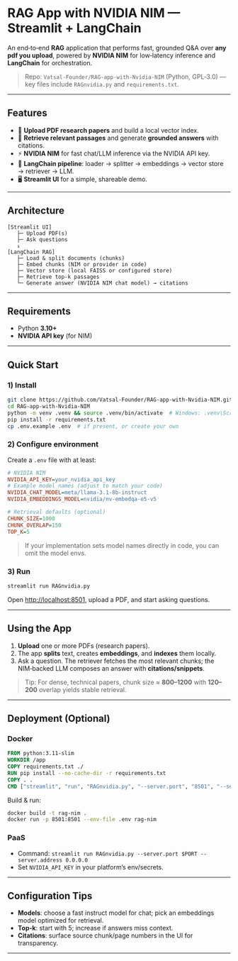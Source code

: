 # RAG App with NVIDIA NIM — Streamlit + LangChain

An end‑to‑end **RAG** application that performs fast, grounded Q\&A over **any pdf you upload**, powered by **NVIDIA NIM** for low‑latency inference and **LangChain** for orchestration.

> Repo: `Vatsal-Founder/RAG-app-with-Nvidia-NIM` (Python, GPL‑3.0) — key files include `RAGnvidia.py` and `requirements.txt`.

---

## Features

* 📄 **Upload PDF research papers** and build a local vector index.
* 🔎 **Retrieve relevant passages** and generate **grounded answers** with citations.
* ⚡ **NVIDIA NIM** for fast chat/LLM inference via the NVIDIA API key.
* 🧱 **LangChain pipeline**: loader → splitter → embeddings → vector store → retriever → LLM.
* 🖥️ **Streamlit UI** for a simple, shareable demo.

---

## Architecture

```
[Streamlit UI]
   ├─ Upload PDF(s)
   ├─ Ask questions
   ↓
[LangChain RAG]
   ├─ Load & split documents (chunks)
   ├─ Embed chunks (NIM or provider in code)
   ├─ Vector store (local FAISS or configured store)
   ├─ Retrieve top‑k passages
   └─ Generate answer (NVIDIA NIM chat model) → citations
```

---

## Requirements

* Python **3.10+**
* **NVIDIA API key** (for NIM)

---

## Quick Start

### 1) Install

```bash
git clone https://github.com/Vatsal-Founder/RAG-app-with-Nvidia-NIM.git
cd RAG-app-with-Nvidia-NIM
python -m venv .venv && source .venv/bin/activate  # Windows: .venv\Scripts\activate
pip install -r requirements.txt
cp .env.example .env  # if present, or create your own
```

### 2) Configure environment

Create a `.env` file with at least:

```ini
# NVIDIA NIM
NVIDIA_API_KEY=your_nvidia_api_key
# Example model names (adjust to match your code)
NVIDIA_CHAT_MODEL=meta/llama-3.1-8b-instruct
NVIDIA_EMBEDDINGS_MODEL=nvidia/nv-embedqa-e5-v5

# Retrieval defaults (optional)
CHUNK_SIZE=1000
CHUNK_OVERLAP=150
TOP_K=5
```

> If your implementation sets model names directly in code, you can omit the model envs.

### 3) Run

```bash
streamlit run RAGnvidia.py
```

Open [http://localhost:8501](http://localhost:8501), upload a PDF, and start asking questions.

---

## Using the App

1. **Upload** one or more PDFs (research papers).
2. The app **splits** text, creates **embeddings**, and **indexes** them locally.
3. Ask a question. The retriever fetches the most relevant chunks; the NIM‑backed LLM composes an answer with **citations/snippets**.

> Tip: For dense, technical papers, chunk size ≈ **800–1200** with **120–200** overlap yields stable retrieval.

---

## Deployment (Optional)

### Docker

```dockerfile
FROM python:3.11-slim
WORKDIR /app
COPY requirements.txt ./
RUN pip install --no-cache-dir -r requirements.txt
COPY . .
CMD ["streamlit", "run", "RAGnvidia.py", "--server.port", "8501", "--server.address", "0.0.0.0"]
```

Build & run:

```bash
docker build -t rag-nim .
docker run -p 8501:8501 --env-file .env rag-nim
```

### PaaS

* Command: `streamlit run RAGnvidia.py --server.port $PORT --server.address 0.0.0.0`
* Set `NVIDIA_API_KEY` in your platform’s env/secrets.

---

## Configuration Tips

* **Models**: choose a fast instruct model for chat; pick an embeddings model optimized for retrieval.
* **Top‑k**: start with 5; increase if answers miss context.
* **Citations**: surface source chunk/page numbers in the UI for transparency.

---

